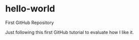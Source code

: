 # hello-world
First GitHub Repository

Just following this first GitHub tutorial to evaluate how I like it.
